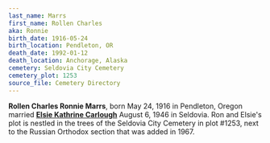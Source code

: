```yaml
---
last_name: Marrs
first_name: Rollen Charles
aka: Ronnie
birth_date: 1916-05-24
birth_location: Pendleton, OR
death_date: 1992-01-12
death_location: Anchorage, Alaska
cemetery: Seldovia City Cemetery
cemetery_plot: 1253
source_file: Cemetery Directory
---
```

**Rollen Charles  Ronnie Marrs**, born May 24, 1916 in Pendleton, Oregon married [**Elsie Kathrine Carlough**](./Marrs_Elsie_Catherine_Carlough.md) August 6, 1946 in Seldovia.  Ron and Elsie's plot is nestled in the trees of the Seldovia City Cemetery in plot #1253, next to the Russian Orthodox section that was added in 1967.  
